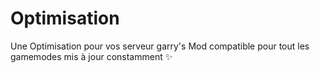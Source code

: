# Optimisation
Une Optimisation pour vos serveur garry's Mod compatible pour tout les gamemodes mis à jour constamment ✨

